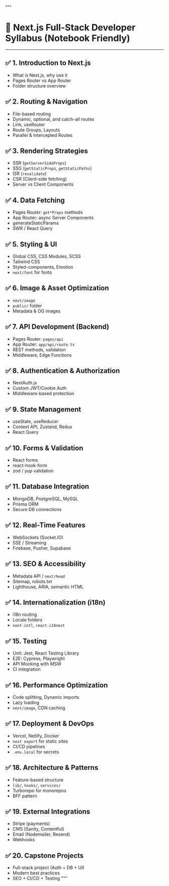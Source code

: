"""
# 🧠 Next.js Full-Stack Developer Syllabus (Notebook Friendly)

---

## ✅ 1. Introduction to Next.js
- What is Next.js, why use it
- Pages Router vs App Router
- Folder structure overview

## ✅ 2. Routing & Navigation
- File-based routing
- Dynamic, optional, and catch-all routes
- Link, useRouter
- Route Groups, Layouts
- Parallel & Intercepted Routes

## ✅ 3. Rendering Strategies
- SSR (`getServerSideProps`)
- SSG (`getStaticProps`, `getStaticPaths`)
- ISR (`revalidate`)
- CSR (Client-side fetching)
- Server vs Client Components

## ✅ 4. Data Fetching
- Pages Router: `get*Props` methods
- App Router: async Server Components
- generateStaticParams
- SWR / React Query

## ✅ 5. Styling & UI
- Global CSS, CSS Modules, SCSS
- Tailwind CSS
- Styled-components, Emotion
- `next/font` for fonts

## ✅ 6. Image & Asset Optimization
- `next/image`
- `public/` folder
- Metadata & OG images

## ✅ 7. API Development (Backend)
- Pages Router: `pages/api`
- App Router: `app/api/route.ts`
- REST methods, validation
- Middleware, Edge Functions

## ✅ 8. Authentication & Authorization
- NextAuth.js
- Custom JWT/Cookie Auth
- Middleware-based protection

## ✅ 9. State Management
- useState, useReducer
- Context API, Zustand, Redux
- React Query

## ✅ 10. Forms & Validation
- React forms
- react-hook-form
- zod / yup validation

## ✅ 11. Database Integration
- MongoDB, PostgreSQL, MySQL
- Prisma ORM
- Secure DB connections

## ✅ 12. Real-Time Features
- WebSockets (Socket.IO)
- SSE / Streaming
- Firebase, Pusher, Supabase

## ✅ 13. SEO & Accessibility
- Metadata API / `next/head`
- Sitemap, robots.txt
- Lighthouse, ARIA, semantic HTML

## ✅ 14. Internationalization (i18n)
- i18n routing
- Locale folders
- `next-intl`, `react-i18next`

## ✅ 15. Testing
- Unit: Jest, React Testing Library
- E2E: Cypress, Playwright
- API Mocking with MSW
- CI integration

## ✅ 16. Performance Optimization
- Code splitting, Dynamic imports
- Lazy loading
- `next/image`, CDN caching

## ✅ 17. Deployment & DevOps
- Vercel, Netlify, Docker
- `next export` for static sites
- CI/CD pipelines
- `.env.local` for secrets

## ✅ 18. Architecture & Patterns
- Feature-based structure
- `lib/`, `hooks/`, `services/`
- Turborepo for monorepos
- BFF pattern

## ✅ 19. External Integrations
- Stripe (payments)
- CMS (Sanity, Contentful)
- Email (Nodemailer, Resend)
- Webhooks

## ✅ 20. Capstone Projects
- Full-stack project (Auth + DB + UI)
- Modern best practices
- SEO + CI/CD + Testing
"""